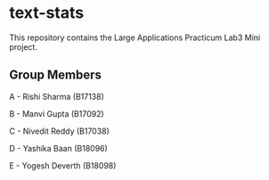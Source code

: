 # text-stats

This repository contains the Large Applications Practicum Lab3 Mini project.

## Group Members

A - Rishi Sharma (B17138)

B - Manvi Gupta (B17092)

C - Nivedit Reddy (B17038)

D - Yashika Baan (B18096)

E - Yogesh Deverth (B18098)
